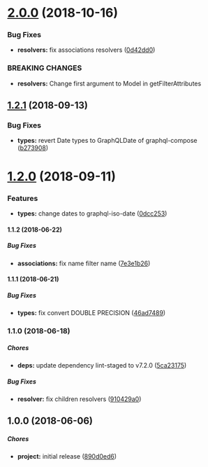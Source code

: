# [2.0.0](https://github.com/eclass/sequelize-graphql-tools/compare/v1.2.1...v2.0.0) (2018-10-16)


### Bug Fixes

* **resolvers:** fix associations resolvers ([0d42dd0](https://github.com/eclass/sequelize-graphql-tools/commit/0d42dd0))


### BREAKING CHANGES

* **resolvers:** Change first argument to Model in getFilterAttributes

## [1.2.1](https://github.com/eclass/sequelize-graphql-tools/compare/v1.2.0...v1.2.1) (2018-09-13)


### Bug Fixes

* **types:** revert Date types to GraphQLDate of graphql-compose ([b273908](https://github.com/eclass/sequelize-graphql-tools/commit/b273908))

# [1.2.0](https://github.com/lgaticaq/sequelize-graphql-tools/compare/v1.1.2...v1.2.0) (2018-09-11)


### Features

* **types:** change dates to graphql-iso-date ([0dcc253](https://github.com/lgaticaq/sequelize-graphql-tools/commit/0dcc253))

#### 1.1.2 (2018-06-22)

##### Bug Fixes

* **associations:**  fix name filter name ([7e3e1b26](https://github.com/lgaticaq/sequelize-graphql-tools/commit/7e3e1b265787ac105f66d1167fcb65bb4f75258c))

#### 1.1.1 (2018-06-21)

##### Bug Fixes

* **types:**  fix convert DOUBLE PRECISION ([46ad7489](https://github.com/lgaticaq/sequelize-graphql-tools/commit/46ad74896a4230d484af8a1fa05198e185e39463))

### 1.1.0 (2018-06-18)

##### Chores

* **deps:**  update dependency lint-staged to v7.2.0 ([5ca23175](https://github.com/lgaticaq/sequelize-graphql-tools/commit/5ca231757459c1e7c0ef7f06f0217e2e162906c0))

##### Bug Fixes

* **resolver:**  fix children resolvers ([910429a0](https://github.com/lgaticaq/sequelize-graphql-tools/commit/910429a0e25570257ca70bc882d6db04e58d3e22))

## 1.0.0 (2018-06-06)

##### Chores

* **project:**  initial release ([890d0ed6](https://github.com/lgaticaq/sequelize-graphql-tools/commit/890d0ed6c7f448d30b9ee400ab2e6bb7fc1eee75))

